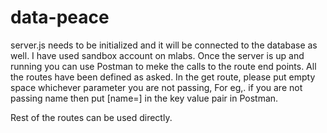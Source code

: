 # data-peace

server.js needs to be initialized and it will be connected to the database as well. I have used sandbox account on mlabs.
Once the server is up and running you can use Postman to meke the calls to the route end points.
All the routes have been defined as asked.
In the get route, please put empty space whichever parameter you are not passing,
For eg,. if you are not passing name then put [name=]
in the key value pair in Postman.

Rest of the routes can be used directly.
